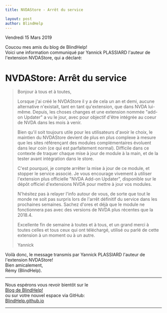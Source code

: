 ```yaml
---
title: NVDAStore - Arrêt du service

layout: post
author: BlindHelp
---
```


<footer>Vendredi 15 Mars 2019</footer>


Coucou mes amis du blog de BlindHelp!    
 Voici une information communiqué par Yannick PLASSIARD l'auteur de l'extension NVDAStore, qui a déclaré:    

# NVDAStore: Arrêt du service #
 > Bonjour à tous et à toutes,
>
> Lorsque j'ai créé le NVDAStore il y a de cela un an et demi, aucune alternative n'existait, tant en tant qu'extension, que dans NVDA lui-même. Depuis, les choses changes et une extension nommée "add-on Updater" a vu le jour, avec pour objectif d'être intégrée au coeur de NVDA dans les mois à venir.
>
> Bien qu'il soit toujours utile pour les utilisateurs d'avoir le choix, le maintien du NVDAStore devient de plus en plus complexe à mesure que les sites référençant des modules complémentaires évoluent dans leur coin (ce qui est parfaitement normal). Difficile dans ce contexte de traquer chaque mise à jour de module à la main, et de la tester avant intégration dans le store.
>
> C'est pourquoi, je compte arrêter la mise à jour de ce module, et stopper le service associé. Je vous encourage vivement à utiliser l'extension plus officielle "NVDA Add-on Updater", disponible sur le dépôt officiel d'extensions NVDA pour mettre à jour vos modules.
>
> N'hésitez pas à relayer l'info autour de vous, de sorte que tout le monde ne soit pas surpris lors de l'arrêt définitif du service dans les prochaines semaines. Sachez d'ores et déjà que le module ne fonctionnera pas avec des versions de NVDA plus récentes que la 2018.4.
>
> Excellente fin de semaine à toutes et à tous, et un grand merci à toutes celles et tous ceux qui ont téléchargé, utilisé ou parlé de cette extension à un moment ou à un autre.
>
> Yannick

Voilà donc, le message transmis par Yannick PLASSIARD l'auteur de l'extension NVDAStore!                
Bien amicalement,              
Rémy (BlindHelp).

---

Nous espérons vous revoir bientôt sur le      
[Blog de BlindHelp!](http://blindhelp.blogspot.fr/)                    
ou sur  votre nouvel espace via GitHub:                     
[BlindHelp.github.io](https://blindhelp.github.io)                    

---